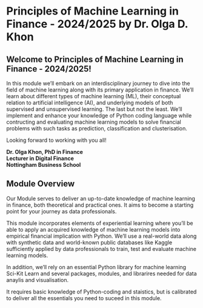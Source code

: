 # Principles of Machine Learning in Finance - 2024/2025 by Dr. Olga D. Khon

## Welcome to Principles of Machine Learning in Finance - 2024/2025!
In this module we’ll embark on an interdisciplinary journey to dive into the field of machine learning along with its primary application in finance.
We’ll learn about different types of machine learning (ML), their conceptual  relation to artificial intelligence (AI), and underlying models of both supervised and unsupervised learning.
The last but not the least. We’ll implement and enhance your knowledge of Python coding language while contructing and evaluating machine learning models to solve financial problems with such tasks as prediction, classification and clusterisation.

Looking forward to working with you all!

**Dr. Olga Khon, PhD in Finance** \
**Lecturer in Digital Finance** \
**Nottingham Business School**


## Module Overview

Our Module serves to deliver an up-to-date knowledge of machine learning in finance, both theoretical and practical ones. It aims to become a starting point for your journey as data professionals.

This module incorporates elements of experiential learning where you’ll be able to apply an acquired knowledge of machine learning models into empirical financial implication with Python.
We’ll use a real-world data along with synthetic data and world-known public databases like Kaggle sufficiently applied by data professionals to train, test and evaluate machine learning models.

In addition, we’ll rely on an essential Python library for machine learning Sci-Kit Learn and several packages, modules, and librarires needed for data anaylis and visualisation.

It requires basic knowledge of Python-coding and staistics, but is calibrated to deliver all the essentials you need to suceed in this module.
